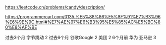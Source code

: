 https://leetcode.cn/problems/candy/description/

https://programmercarl.com/0135.%E5%88%86%E5%8F%91%E7%B3%96%E6%9E%9C.html#%E7%AE%97%E6%B3%95%E5%85%AC%E5%BC%80%E8%AF%BE

过去3个月
字节跳动
2
过去6个月
谷歌Google
2
美团
2
6个月前
华为
亚马逊
3